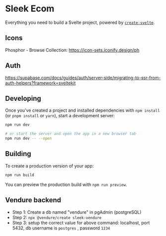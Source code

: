 # Sleek Ecom

Everything you need to build a Svelte project, powered by [`create-svelte`](https://github.com/sveltejs/kit/tree/main/packages/create-svelte).

## Icons

Phosphor - Browse Collection: https://icon-sets.iconify.design/ph

## Auth

https://supabase.com/docs/guides/auth/server-side/migrating-to-ssr-from-auth-helpers?framework=sveltekit

## Developing

Once you've created a project and installed dependencies with `npm install` (or `pnpm install` or `yarn`), start a development server:

```bash
npm run dev

# or start the server and open the app in a new browser tab
npm run dev -- --open
```

## Building

To create a production version of your app:

```bash
npm run build
```

You can preview the production build with `npm run preview`.

## Vendure backend

- Step 1: Create a db named "vendure" in pgAdmin (postgreSQL)
- Step 2: `npx @vendure/create sleek-vendure`
- Step 3: setup the correct value for above command: localhost, port 5432, db username is `postgres` , password `1234`
